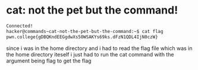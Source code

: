 # cat: not the pet but the command!

```bash
Connected!
hacker@commands~cat-not-the-pet-but-the-command:~$ cat flag
pwn.college{gDBQKndEEGgdwXs50WSAKYs69ks.dFzN1QDL4IjN0czW}
```

since i was in the home directory and i had to read the flag file which was in the home directory iteself i just had to run the cat command with the argument being flag to get the flag
